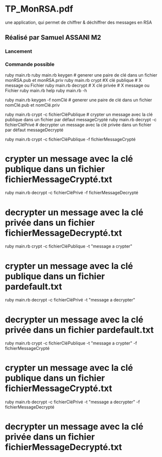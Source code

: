 # TP_MonRSA.pdf

une application, qui permet de chiffrer &
déchiffrer des messages en RSA

## Réalisé par Samuel ASSANI M2

### Lancement


### Commande possible

ruby main.rb
ruby main.rb keygen # generer une paire de clé dans un fichier monRSA.pub et monRSA.priv
ruby main.rb crypt #X clé publique # X message ou Fichier
ruby main.rb decrypt # X clé privée # X message ou Fichier
ruby main.rb help
ruby main.rb -h

ruby main.rb keygen -f nomClé # generer une paire de clé dans un fichier nomClé.pub et nomClé.priv

ruby main.rb crypt -c fichierCléPublique # crypter un message avec la clé publique dans un fichier par défaut messageCrypté
ruby main.rb decrypt -c fichierCléPrivé # decrypter un message avec la clé privée dans un fichier par défaut messageDecrypté

ruby main.rb crypt -c fichierCléPublique -f fichierMessageCrypté
# crypter un message avec la clé publique dans un fichier fichierMessageCrypté.txt
ruby main.rb decrypt -c fichierCléPrivé -f  fichierMessageDecrypté
# decrypter un message avec la clé privée dans un fichier fichierMessageDecrypté.txt

ruby main.rb crypt -c fichierCléPublique -t "message a crypter"
# crypter un message avec la clé publique dans un fichier pardefault.txt
ruby main.rb decrypt -c fichierCléPrivé -t "message a decrypter"
# decrypter un message avec la clé privée dans un fichier pardefault.txt

ruby main.rb crypt -c fichierCléPublique -t "message a crypter" -f fichierMessageCrypté
# crypter un message avec la clé publique dans un fichier fichierMessageCrypté.txt
ruby main.rb decrypt -c fichierCléPrivé -t "message a decrypter" -f  fichierMessageDecrypté
# decrypter un message avec la clé privée dans un fichier fichierMessageDecrypté.txt

